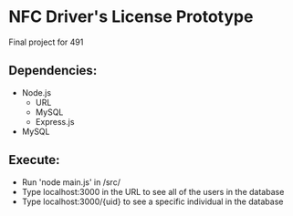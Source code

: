 # NFC Driver's License Prototype
Final project for 491

## Dependencies:
- Node.js
	- URL
	- MySQL
	- Express.js
- MySQL

## Execute:
- Run 'node main.js' in /src/
- Type localhost:3000 in the URL to see all of the users in the database
- Type localhost:3000/{uid} to see a specific individual in the database
